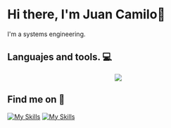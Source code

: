 # Hi there, I'm Juan Camilo👋
I'm a systems engineering.

## Languajes and tools. 💻
<p align="center">
  <a href="https://skillicons.dev">
    <img src="https://skillicons.dev/icons?i=java,python,go,astro,next" />
  </a>
</p>

<!--## Stats 📈
<p align="center">
  <img src="https://github-readme-stats.vercel.app/api?username=Alejandro-Suarez-Rincon&show_icons=true&theme=tokyonight" alt="Anurag's GitHub stats">
</p>-->

## Find me on 📌
[![My Skills](https://skillicons.dev/icons?i=instagram)](https://www.instagram.com/alejandro_suarez203/)
[![My Skills](https://skillicons.dev/icons?i=linkedin)](https://www.linkedin.com/in/alejandro-suarez-072899277/)


<!--
**Alejandro-Suarez-Rincon/Alejandro-Suarez-Rincon** is a ✨ _special_ ✨ repository because its `README.md` (this file) appears on your GitHub profile.

Here are some ideas to get you started:

- 🔭 I’m currently working on ...
- 🌱 I’m currently learning ...
- 👯 I’m looking to collaborate on ...
- 🤔 I’m looking for help with ...
- 💬 Ask me about ...
- 📫 How to reach me: ...
- 😄 Pronouns: ...
- ⚡ Fun fact: ...
-->
